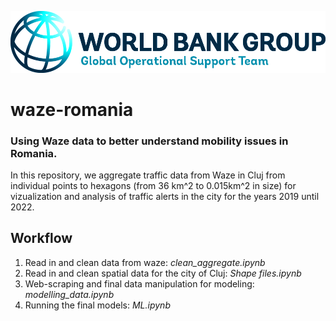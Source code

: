 <p><center> <img src="images/GOST_Logo_2021.png" width="700"/> </p></center>

# waze-romania
### Using Waze data to better understand mobility issues in Romania.
In this repository, we aggregate traffic data from Waze in Cluj from individual points to hexagons (from 36 km^2 to 0.015km^2 in size) for vizualization and analysis of traffic alerts in the city for the years 2019 until 2022.

## Workflow

1. Read in and clean data from waze: *clean_aggregate.ipynb*
2. Read in and clean spatial data for the city of Cluj: *Shape files.ipynb*
3. Web-scraping and final data manipulation for modeling: *modelling_data.ipynb*
4. Running the final models: *ML.ipynb*
